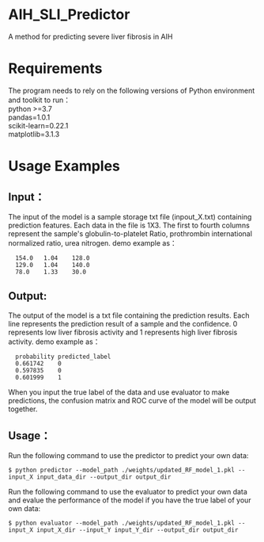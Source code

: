 # AIH_SLI_Predictor  
A method for predicting severe liver fibrosis in AIH


# Requirements   
The program needs to rely on the following versions of Python environment and toolkit to run：    
python >=3.7    
pandas=1.0.1    
scikit-learn=0.22.1      
matplotlib=3.1.3        

# Usage Examples  
## Input：
The input of the model is a sample storage txt file (inpout_X.txt) containing prediction features. Each data in the file is 1X3. The first to fourth columns represent the sample's globulin-to-platelet Ratio, prothrombin international normalized ratio, urea nitrogen.
demo example as：
    
  ```
    154.0	1.04	128.0
    129.0	1.04	140.0
    78.0	1.33	30.0
  ```

## Output: 
The output of the model is a txt file containing the prediction results. Each line represents the prediction result of a sample and the confidence. 0 represents low liver fibrosis activity and 1 represents high liver fibrosis activity.
demo example as：
  ```
    probability	predicted_label
    0.661742	0
    0.597835	0
    0.601999	1
  ```
When you input the true label of the data and use evaluator to make predictions, the confusion matrix and ROC curve of the model will be output together.

## Usage：  
Run the following command to use the predictor to predict your own data:

  ```
  $ python predictor --model_path ./weights/updated_RF_model_1.pkl --input_X input_data_dir --output_dir output_dir 
  ```

Run the following command to use the evaluator to predict your own data and evalue the performance of the model if you have the true label of your own data:

  ```
  $ python evaluator --model_path ./weights/updated_RF_model_1.pkl --input_X input_X_dir --input_Y input_Y_dir --output_dir output_dir
  ```

